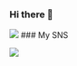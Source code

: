 ### Hi there 👋
<img src="https://img.shields.io/badge/-FF9900?&logo=CodeProject&logoColor=white&sizeo=15"/></a> ### My SNS

<a href="https://www.instagram.com/aepp_y__/" target="_blank"><img src="https://img.shields.io/badge/Instagram-E4405F?style=for-the-badge&logo=Instagram&logoColor=white"/></a>

<!--
**carrier1269/carrier1269** is a ✨ _special_ ✨ repository because its `README.md` (this file) appears on your GitHub profile.

Here are some ideas to get you started:

- 🔭 I’m currently working on ...
- 🌱 I’m currently learning ...
- 👯 I’m looking to collaborate on ...
- 🤔 I’m looking for help with ...
- 💬 Ask me about ...
- 📫 How to reach me: ...
- 😄 Pronouns: ...
- ⚡ Fun fact: ...
-->
